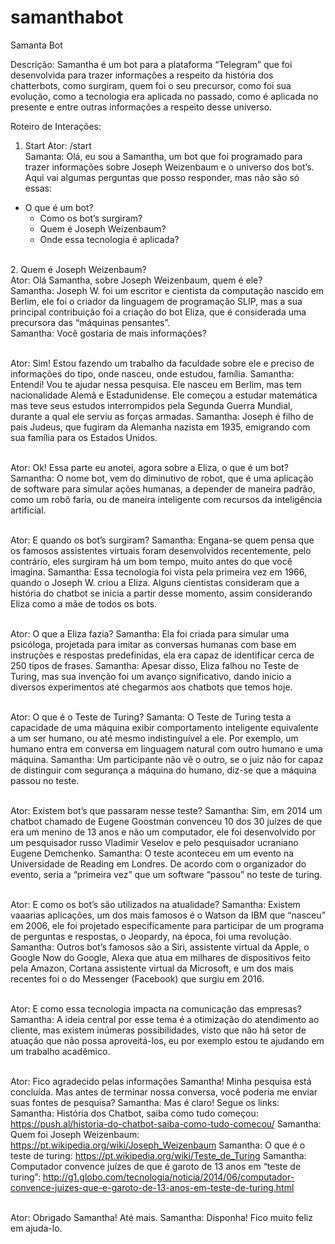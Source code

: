 # samanthabot
Samanta Bot

Descrição: Samantha é um bot para a plataforma “Telegram” que foi desenvolvida para trazer informações a respeito da história dos chatterbots, como surgiram, quem foi o seu precursor, como foi sua evolução, como a tecnologia era aplicada no passado, como é aplicada no presente e entre outras informações a respeito desse universo.

Roteiro de Interações:
1.	Start
Ator: /start
<br>Samanta: Olá, eu sou a Samantha, um bot que foi programado para trazer informações sobre Joseph Weizenbaum e o universo dos bot’s. Aqui vai algumas perguntas que posso responder, mas não são só essas:
- O que é um bot?
	- Como os bot’s surgiram?
	- Quem é Joseph Weizenbaum?
	- Onde essa tecnologia é aplicada?
<br>
2.	Quem é Joseph Weizenbaum?
<br>Ator: Olá Samantha, sobre Joseph Weizenbaum, quem é ele?
<br>Samantha: Joseph W. foi um escritor e cientista da computação nascido em Berlim, ele foi o criador da linguagem de programação SLIP, mas a sua principal contribuição foi a criação do bot Eliza, que é considerada uma precursora das “máquinas pensantes”.
<br>Samantha: Você gostaria de mais informações?

<br>Ator: Sim! Estou fazendo um trabalho da faculdade sobre ele e preciso de informações do tipo, onde nasceu, onde estudou, família.
Samantha: Entendi! Vou te ajudar nessa pesquisa. Ele nasceu em Berlim, mas tem nacionalidade Alemã e Estadunidense. Ele começou a estudar matemática mas teve seus estudos interrompidos pela Segunda Guerra Mundial, durante a qual ele serviu as forças armadas.
Samantha: Joseph é filho de pais Judeus, que fugiram da Alemanha nazista em 1935, emigrando com sua família para os Estados Unidos.

<br>Ator: Ok! Essa parte eu anotei, agora sobre a Eliza, o que é um bot?
Samantha: O nome bot, vem do diminutivo de robot, que é uma aplicação de software para simular ações humanas, a depender de maneira padrão, como um robô faria, ou de maneira inteligente com recursos da inteligência artificial.

<br>Ator: E quando os bot’s surgiram?
Samantha: Engana-se quem pensa que os famosos assistentes virtuais foram desenvolvidos recentemente, pelo contrário, eles surgiram há um bom tempo, muito antes do que você imagina.
Samantha: Essa tecnologia foi vista pela primeira vez em 1966, quando o Joseph W. criou a Eliza. Alguns cientistas consideram que a história do chatbot se inicia a partir desse momento, assim considerando Eliza como a mãe de todos os bots.

<br>Ator: O que a Eliza fazia?
Samantha: Ela foi criada para simular uma psicóloga, projetada para imitar as conversas humanas com base em instruções e respostas predefinidas, ela era capaz de identificar cerca de 250 tipos de frases.
Samantha: Apesar disso, Eliza falhou no Teste de Turing, mas sua invenção foi um avanço significativo, dando início a diversos experimentos até chegarmos aos chatbots que temos hoje.

<br>Ator: O que é o Teste de Turing?
Samanta: O Teste de Turing testa a capacidade de uma máquina exibir comportamento inteligente equivalente a um ser humano, ou até mesmo indistinguível a ele. Por exemplo, um humano entra em conversa em linguagem natural com outro humano e uma máquina.
Samantha: Um participante não vê o outro, se o juiz não for capaz de distinguir com segurança a máquina do humano, diz-se que a máquina passou no teste.

<br>Ator: Existem bot’s que passaram nesse teste?
Samantha: Sim, em 2014 um chatbot chamado de Eugene Goostman convenceu 10 dos 30 juízes de que era um menino de 13 anos e não um computador, ele foi desenvolvido por um pesquisador russo Vladimir Veselov e pelo pesquisador ucraniano Eugene Demchenko.
Samantha: O teste aconteceu em um evento na Universidade de Reading em Londres. De acordo com o organizador do evento, seria a “primeira vez” que um software “passou” no teste de turing.

<br>Ator: E como os bot’s são utilizados na atualidade?
Samantha: Existem vaaarias aplicações, um dos mais famosos é o Watson da IBM que “nasceu” em 2006, ele foi projetado especificamente para participar de um programa de perguntas e respostas, o Jeopardy, na época, foi uma revolução.
Samantha: Outros bot’s famosos são a Siri, assistente virtual da Apple, o Google Now do Google, Alexa que atua em milhares de dispositivos feito pela Amazon, Cortana assistente virtual da Microsoft, e um dos mais recentes foi o do Messenger (Facebook) que surgiu em 2016.

<br>Ator: E como essa tecnologia impacta na comunicação das empresas?
Samantha: A ideia central por esse tema é a otimização do atendimento ao cliente, mas existem inúmeras possibilidades, visto que não há setor de atuação que não possa aproveitá-los, eu por exemplo estou te ajudando em um trabalho acadêmico.

<br>Ator: Fico agradecido pelas informações Samantha! Minha pesquisa está concluída. Mas antes de terminar nossa conversa, você poderia me enviar suas fontes de pesquisa?
Samantha: Mas é claro! Segue os links:
Samantha: História dos Chatbot, saiba como tudo começou: https://push.al/historia-do-chatbot-saiba-como-tudo-comecou/
Samantha: Quem foi Joseph Weizenbaum: https://pt.wikipedia.org/wiki/Joseph_Weizenbaum
Samantha: O que é o teste de turing: https://pt.wikipedia.org/wiki/Teste_de_Turing
Samantha: Computador convence juízes de que é garoto de 13 anos em “teste de turing”: http://g1.globo.com/tecnologia/noticia/2014/06/computador-convence-juizes-que-e-garoto-de-13-anos-em-teste-de-turing.html

<br>Ator: Obrigado Samantha! Até mais.
Samantha: Disponha! Fico muito feliz em ajuda-lo.
